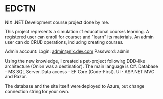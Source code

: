 # EDCTN

NIX .NET Development course project done by me.

This project represents a simulation of educational courses learning.
A registered user can enroll for courses and "learn" its materials.
An admin user can do CRUD operations, including creating courses.

Admin account:
Login: admin@nix.dev.com
Password: admin

Using the new knowledge, I created a pet-project following DDD-like architecture (Onion was a destination).
The main language is C#.
Database - MS SQL Server. 
Data access - EF Core (Code-First).
UI - ASP.NET MVC and Razor.

The database and the site itself were deployed to Azure, but change connection string for your own.
